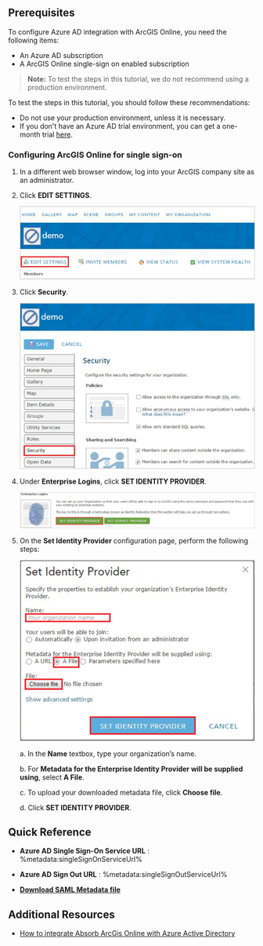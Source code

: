 ## Prerequisites

To configure Azure AD integration with ArcGIS Online, you need the following items:

- An Azure AD subscription
- A ArcGIS Online single-sign on enabled subscription

> **Note:**
> To test the steps in this tutorial, we do not recommend using a production environment.

To test the steps in this tutorial, you should follow these recommendations:

- Do not use your production environment, unless it is necessary.
- If you don't have an Azure AD trial environment, you can get a one-month trial [here](https://azure.microsoft.com/pricing/free-trial/).

### Configuring ArcGIS Online for single sign-on

1. In a different web browser window, log into your ArcGIS company site as an administrator.

2. Click **EDIT SETTINGS**.
     
    ![Edit Settings](./media/ic784742.png "Edit Settings")

3. Click **Security**.
   
    ![Security](./media/ic784743.png "Security")

4. Under **Enterprise Logins**, click **SET IDENTITY PROVIDER**.
   
    ![Enterprise Logins](./media/ic784744.png "Enterprise Logins")

5. On the **Set Identity Provider** configuration page, perform the following steps:
   
    ![Set Identity Provider](./media/ic784745.png "Set Identity Provider")
   
    a. In the **Name** textbox, type your organization’s name.

    b. For **Metadata for the Enterprise Identity Provider will be supplied using**, select **A File**.

    c. To upload your downloaded metadata file, click **Choose file**.

    d. Click **SET IDENTITY PROVIDER**.


## Quick Reference

* **Azure AD Single Sign-On Service URL** : %metadata:singleSignOnServiceUrl%

* **Azure AD Sign Out URL** : %metadata:singleSignOutServiceUrl%

* **[Download SAML Metadata file](%metadata:metadataDownloadUrl%)**



## Additional Resources

* [How to integrate Absorb ArcGis Online with Azure Active Directory](https://docs.microsoft.com/en-us/azure/active-directory/active-directory-saas-arcgis-tutorial)

